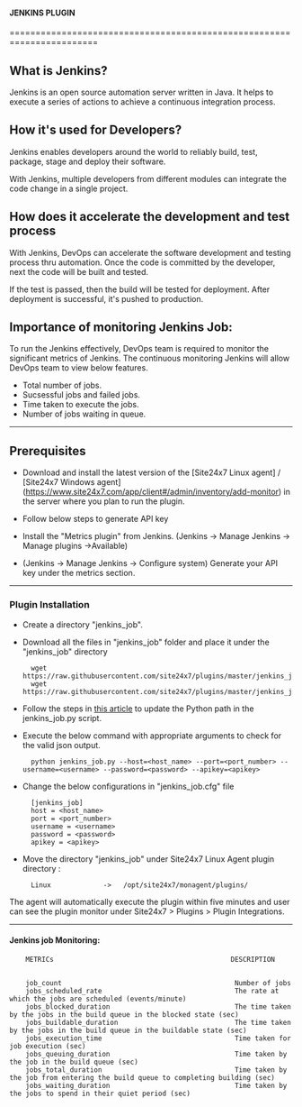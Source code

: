                                          
#### JENKINS PLUGIN
                                                                                               
=======================================================================

## What is Jenkins?
	
 Jenkins is an open source automation server written in Java. It helps to execute a series of actions to achieve a continuous integration process. 



## How it's used for Developers?

 Jenkins enables developers around the world to reliably build, test, package, stage and deploy their software.

 With Jenkins, multiple developers from different modules can integrate the code change in a single project. 

## How does it accelerate the development and test process 

 With Jenkins, DevOps can accelerate the software development and testing process thru automation. Once the code is committed by the developer, next the code will be built and tested.

 If the test is passed, then the build will be tested for deployment. After deployment is successful, it's pushed to production.




## Importance of monitoring Jenkins Job:

To run the Jenkins effectively, DevOps team is required to monitor the significant metrics of Jenkins. The continuous monitoring Jenkins will allow DevOps team to view below features.

- Total number of jobs.
- Sucsessful jobs and failed jobs.
- Time taken to execute the jobs.
- Number of jobs waiting in queue.


---

## Prerequisites

- Download and install the latest version of the [Site24x7 Linux agent] / [Site24x7 Windows agent] (https://www.site24x7.com/app/client#/admin/inventory/add-monitor) in the server where you plan to run the plugin. 

- Follow below steps to generate API key 
- Install the "Metrics plugin" from Jenkins. (Jenkins -> Manage Jenkins -> Manage plugins ->Available)
- (Jenkins -> Manage Jenkins -> Configure system) Generate your API key under the metrics section.

---

### Plugin Installation  

- Create a directory "jenkins_job".

- Download all the files in "jenkins_job" folder and place it under the "jenkins_job" directory

		wget https://raw.githubusercontent.com/site24x7/plugins/master/jenkins_job/jenkins_job.py
		wget https://raw.githubusercontent.com/site24x7/plugins/master/jenkins_job/jenkins_job.cfg

- Follow the steps in [this article](https://support.site24x7.com/portal/en/kb/articles/updating-python-path-in-a-plugin-script-for-linux-servers) to update the Python path in the jenkins_job.py script.

- Execute the below command with appropriate arguments to check for the valid json output.  

		python jenkins_job.py --host=<host_name> --port=<port_number> --username=<username> --password=<password> --apikey=<apikey>

- Change the below configurations in "jenkins_job.cfg" file

		[jenkins_job]
		host = <host_name>
		port = <port_number>
		username = <username>
		password = <password>
		apikey = <apikey>

- Move the directory "jenkins_job" under Site24x7 Linux Agent plugin directory : 

		Linux             ->   /opt/site24x7/monagent/plugins/


The agent will automatically execute the plugin within five minutes and user can see the plugin monitor under Site24x7 > Plugins > Plugin Integrations.
		
---
#### Jenkins job Monitoring:


		METRICs                                            DESCRIPTION


		job_count                                           Number of jobs
		jobs_scheduled_rate                                 The rate at which the jobs are scheduled (events/minute) 
		jobs_blocked_duration                               The time taken by the jobs in the build queue in the blocked state (sec)
		jobs_buildable_duration                             The time taken by the jobs in the build queue in the buildable state (sec)
		jobs_execution_time                                 Time taken for job execution (sec)
		jobs_queuing_duration                               Time taken by the job in the build queue (sec)
		jobs_total_duration                                 Time taken by the job from entering the build queue to completing building (sec)
		jobs_waiting_duration                               Time taken by the jobs to spend in their quiet period (sec)



